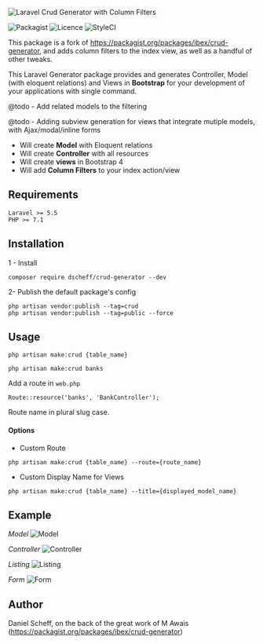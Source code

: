 ![Laravel Crud Generator with Column Filters](https://banners.beyondco.de/Laravel%20Crud%20Generator%20with%20Column%20Filters!.png?theme=dark&packageManager=composer+require&packageName=dscheff%2Fcrud-generator&pattern=graphPaper&style=style_1&description=Column+Filters+in+your+Index+View+&md=1&showWatermark=0&fontSize=75px&images=filter)

![Packagist](https://img.shields.io/badge/Packagist-v1.3.2-green.svg?style=flat-square)
![Licence](https://img.shields.io/badge/Licence-MIT-green.svg?style=flat-square)
![StyleCI](https://img.shields.io/badge/StyleCI-pass-green.svg?style=flat-square)

This package is a fork of https://packagist.org/packages/ibex/crud-generator, and adds column filters to the index view,
as well as a handful of other tweaks.

This Laravel Generator package provides and generates
Controller, Model (with eloquent relations) and Views 
in **Bootstrap** for your development of your applications with single command.

@todo - Add related models to the filtering

@todo - Adding subview generation for views that integrate mutiple models, with 
Ajax/modal/inline forms

- Will create **Model** with Eloquent relations
- Will create **Controller** with all resources
- Will create **views** in Bootstrap 4
- Will add **Column Filters** to your index action/view 

## Requirements
    Laravel >= 5.5
    PHP >= 7.1

## Installation
1 - Install
```
composer require dscheff/crud-generator --dev
```
2- Publish the default package's config
```
php artisan vendor:publish --tag=crud
php artisan vendor:publish --tag=public --force
```

## Usage
```
php artisan make:crud {table_name}

php artisan make:crud banks
```

Add a route in `web.php`
```
Route::resource('banks', 'BankController');
```
Route name in plural slug case.

#### Options
- Custom Route
```
php artisan make:crud {table_name} --route={route_name} 
```

- Custom Display Name for Views
```
php artisan make:crud {table_name} --title={displayed_model_name}
```

## Example

*Model*
![Model](https://i.imgur.com/zTSoYvJ.png)


*Controller*
![Controller](https://i.imgur.com/G1ytmcL.png)


*Listing*
![Listing](https://i.imgur.com/UH5XGuw.png)


*Form*
![Form](https://i.imgur.com/poRiZRO.png)


## Author

Daniel Scheff, on the back of the great work of M Awais (https://packagist.org/packages/ibex/crud-generator)